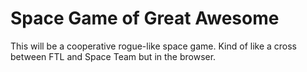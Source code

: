 Space Game of Great Awesome
===============================
This will be a cooperative rogue-like space game. Kind of like
a cross between FTL and Space Team but in the browser.
